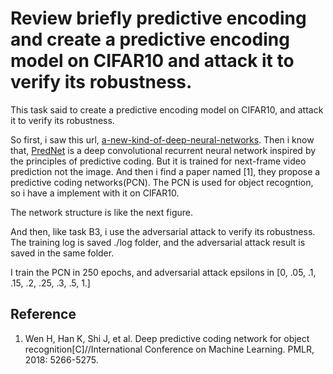 # Review briefly predictive encoding and create a predictive encoding model on CIFAR10 and attack it to verify its robustness.
This task said to create a predictive encoding model on CIFAR10, and attack it to verify its robustness. 

So first, i saw this url, [a-new-kind-of-deep-neural-networks](https://towardsdatascience.com/a-new-kind-of-deep-neural-networks-749bcde19108).
Then i know that, [PredNet](https://coxlab.github.io/prednet/) is a deep convolutional recurrent neural network inspired by the principles of predictive coding.
But it is trained for next-frame video prediction not the image. 
And then i find a paper named [1], they propose a predictive coding networks(PCN).
The PCN is used for object recogntion, so i have a implement with it on CIFAR10.

The network structure is like the next figure. 

And then, like task B3, i use the adversarial attack to verify its robustness. 
The training log is saved ./log folder, and the adversarial attack result is saved in the same folder. 

I train the PCN in 250 epochs, and adversarial attack epsilons in [0, .05, .1, .15, .2, .25, .3, .5, 1.]


## Reference 
1. Wen H, Han K, Shi J, et al. Deep predictive coding network for object recognition[C]//International Conference on Machine Learning. PMLR, 2018: 5266-5275.